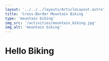 ```yaml
---
layout: '../../../layouts/ArticleLayout.astro'
title: 'Cross-Border Mountain Biking '
type: 'mountain biking'
img_src: '/activities/mountain_biking.jpg'
img_alt: 'mountain biking'
---
```


# Hello Biking

